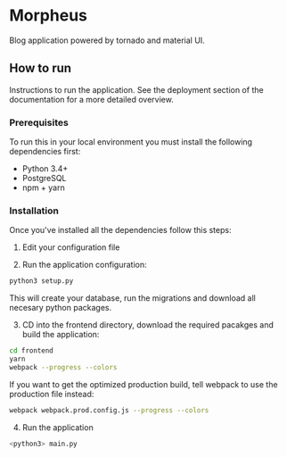 # Morpheus

Blog application powered by tornado and material UI. 

## How to run 

 Instructions to run the application. See the deployment section of the documentation for a more detailed overview.

### Prerequisites

 To run this in your local environment you must install the following dependencies first:

 - Python 3.4+
 - PostgreSQL 
 - npm + yarn
 
### Installation

 Once you've installed all the dependencies follow this steps:

 1) Edit your configuration file
 
 2) Run the application configuration:
   
  ```python
  python3 setup.py 
  ```

  This will create your database, run the migrations and download all necesary python packages.
 
 3) CD into the frontend directory, download the required pacakges and build the application:

   ```sh
   cd frontend
   yarn
   webpack --progress --colors
   ```
	
 If you want to get the optimized production build, tell webpack to use the production file instead:

 ```sh
 webpack webpack.prod.config.js --progress --colors
 ```

 4) Run the application 

 ```python
 <python3> main.py
 ```
